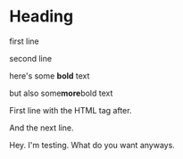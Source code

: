 # Heading

first line

second line 

here's some **bold** text

but also some**more**bold text

First line with the HTML tag after.<br>

And the next line.


Hey. I'm testing. What do you want anyways.